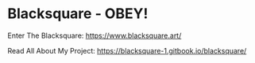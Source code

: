 # Blacksquare - OBEY!

Enter The Blacksquare: https://www.blacksquare.art/

Read All About My Project: https://blacksquare-1.gitbook.io/blacksquare/
